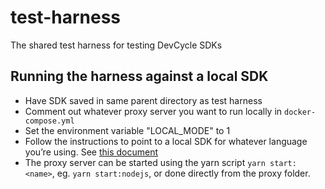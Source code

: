 # test-harness
The shared test harness for testing DevCycle SDKs

## Running the harness against a local SDK
- Have SDK saved in same parent directory as test harness
- Comment out whatever proxy server you want to run locally in `docker-compose.yml`
- Set the environment variable "LOCAL_MODE" to 1
- Follow the instructions to point to a local SDK for whatever language you’re using. See [this document](https://www.notion.so/taplytics/How-to-run-example-apps-against-local-SDKs-for-testing-18da8452603246968f8550cc808b8f30)
- The proxy server can be started using the yarn script `yarn start:<name>`, eg. `yarn start:nodejs`, or done directly from the proxy folder.
